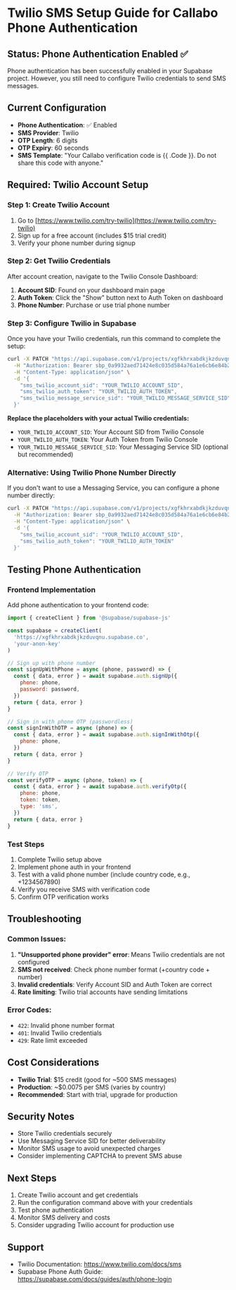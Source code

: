 # Twilio SMS Setup Guide for Callabo Phone Authentication

## Status: Phone Authentication Enabled ✅
Phone authentication has been successfully enabled in your Supabase project. However, you still need to configure Twilio credentials to send SMS messages.

## Current Configuration
- **Phone Authentication**: ✅ Enabled
- **SMS Provider**: Twilio
- **OTP Length**: 6 digits
- **OTP Expiry**: 60 seconds
- **SMS Template**: "Your Callabo verification code is {{ .Code }}. Do not share this code with anyone."

## Required: Twilio Account Setup

### Step 1: Create Twilio Account
1. Go to [https://www.twilio.com/try-twilio](https://www.twilio.com/try-twilio)
2. Sign up for a free account (includes $15 trial credit)
3. Verify your phone number during signup

### Step 2: Get Twilio Credentials
After account creation, navigate to the Twilio Console Dashboard:

1. **Account SID**: Found on your dashboard main page
2. **Auth Token**: Click the "Show" button next to Auth Token on dashboard
3. **Phone Number**: Purchase or use trial phone number

### Step 3: Configure Twilio in Supabase
Once you have your Twilio credentials, run this command to complete the setup:

```bash
curl -X PATCH "https://api.supabase.com/v1/projects/xgfkhrxabdkjkzduvqnu/config/auth" \
  -H "Authorization: Bearer sbp_0a9932aed71424e8c035d584a76a1e6cb6e84b25" \
  -H "Content-Type: application/json" \
  -d '{
    "sms_twilio_account_sid": "YOUR_TWILIO_ACCOUNT_SID",
    "sms_twilio_auth_token": "YOUR_TWILIO_AUTH_TOKEN",
    "sms_twilio_message_service_sid": "YOUR_TWILIO_MESSAGE_SERVICE_SID"
  }'
```

**Replace the placeholders with your actual Twilio credentials:**
- `YOUR_TWILIO_ACCOUNT_SID`: Your Account SID from Twilio Console
- `YOUR_TWILIO_AUTH_TOKEN`: Your Auth Token from Twilio Console  
- `YOUR_TWILIO_MESSAGE_SERVICE_SID`: Your Messaging Service SID (optional but recommended)

### Alternative: Using Twilio Phone Number Directly
If you don't want to use a Messaging Service, you can configure a phone number directly:

```bash
curl -X PATCH "https://api.supabase.com/v1/projects/xgfkhrxabdkjkzduvqnu/config/auth" \
  -H "Authorization: Bearer sbp_0a9932aed71424e8c035d584a76a1e6cb6e84b25" \
  -H "Content-Type: application/json" \
  -d '{
    "sms_twilio_account_sid": "YOUR_TWILIO_ACCOUNT_SID",
    "sms_twilio_auth_token": "YOUR_TWILIO_AUTH_TOKEN"
  }'
```

## Testing Phone Authentication

### Frontend Implementation
Add phone authentication to your frontend code:

```javascript
import { createClient } from '@supabase/supabase-js'

const supabase = createClient(
  'https://xgfkhrxabdkjkzduvqnu.supabase.co',
  'your-anon-key'
)

// Sign up with phone number
const signUpWithPhone = async (phone, password) => {
  const { data, error } = await supabase.auth.signUp({
    phone: phone,
    password: password,
  })
  return { data, error }
}

// Sign in with phone OTP (passwordless)
const signInWithOTP = async (phone) => {
  const { data, error } = await supabase.auth.signInWithOtp({
    phone: phone,
  })
  return { data, error }
}

// Verify OTP
const verifyOTP = async (phone, token) => {
  const { data, error } = await supabase.auth.verifyOtp({
    phone: phone,
    token: token,
    type: 'sms',
  })
  return { data, error }
}
```

### Test Steps
1. Complete Twilio setup above
2. Implement phone auth in your frontend
3. Test with a valid phone number (include country code, e.g., +1234567890)
4. Verify you receive SMS with verification code
5. Confirm OTP verification works

## Troubleshooting

### Common Issues:
1. **"Unsupported phone provider" error**: Means Twilio credentials are not configured
2. **SMS not received**: Check phone number format (+country code + number)
3. **Invalid credentials**: Verify Account SID and Auth Token are correct
4. **Rate limiting**: Twilio trial accounts have sending limitations

### Error Codes:
- `422`: Invalid phone number format
- `401`: Invalid Twilio credentials
- `429`: Rate limit exceeded

## Cost Considerations
- **Twilio Trial**: $15 credit (good for ~500 SMS messages)
- **Production**: ~$0.0075 per SMS (varies by country)
- **Recommended**: Start with trial, upgrade for production

## Security Notes
- Store Twilio credentials securely
- Use Messaging Service SID for better deliverability
- Monitor SMS usage to avoid unexpected charges
- Consider implementing CAPTCHA to prevent SMS abuse

## Next Steps
1. Create Twilio account and get credentials
2. Run the configuration command above with your credentials
3. Test phone authentication
4. Monitor SMS delivery and costs
5. Consider upgrading Twilio account for production use

## Support
- Twilio Documentation: https://www.twilio.com/docs/sms
- Supabase Phone Auth Guide: https://supabase.com/docs/guides/auth/phone-login